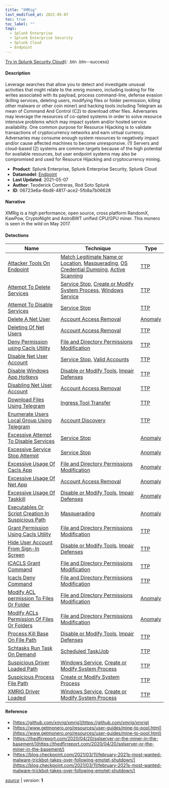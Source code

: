```yaml
---
title: "XMRig"
last_modified_at: 2021-05-07
toc: true
toc_label: ""
tags:
  - Splunk Enterprise
  - Splunk Enterprise Security
  - Splunk Cloud
  - Endpoint
---
```


[Try in Splunk Security Cloud](https://www.splunk.com/en_us/cyber-security.html){: .btn .btn--success}

#### Description

Leverage searches that allow you to detect and investigate unusual activities that might relate to the xmrig monero, including looking for file writes associated with its payload, process command-line, defense evasion (killing services, deleting users, modifying files or folder permission, killing other malware or other coin miner) and hacking tools including Telegram as mean of Command And Control (C2) to download other files. Adversaries may leverage the resources of co-opted systems in order to solve resource intensive problems which may impact system and/or hosted service availability. One common purpose for Resource Hijacking is to validate transactions of cryptocurrency networks and earn virtual currency. Adversaries may consume enough system resources to negatively impact and/or cause affected machines to become unresponsive. (1) Servers and cloud-based (2) systems are common targets because of the high potential for available resources, but user endpoint systems may also be compromised and used for Resource Hijacking and cryptocurrency mining.

- **Product**: Splunk Enterprise, Splunk Enterprise Security, Splunk Cloud
- **Datamodel**: [Endpoint](https://docs.splunk.com/Documentation/CIM/latest/User/Endpoint)
- **Last Updated**: 2021-05-07
- **Author**: Teoderick Contreras, Rod Soto Splunk
- **ID**: 06723e6a-6bd8-4817-ace2-5fb8a7b06628

#### Narrative

XMRig is a high performance, open source, cross platform RandomX, KawPow, CryptoNight and AstroBWT unified CPU/GPU miner. This monero is seen in the wild on May 2017.

#### Detections

| Name        | Technique   | Type         |
| ----------- | ----------- |--------------|
| [Attacker Tools On Endpoint](/endpoint/a51bfe1a-94f0-48cc-b4e4-16a110145893/) | [Match Legitimate Name or Location](/tags/#match-legitimate-name-or-location), [Masquerading](/tags/#masquerading), [OS Credential Dumping](/tags/#os-credential-dumping), [Active Scanning](/tags/#active-scanning) | [TTP](https://github.com/splunk/security_content/wiki/Detection-Analytic-Types) |
| [Attempt To Delete Services](/endpoint/a0c8c292-d01a-11eb-aa18-acde48001122/) | [Service Stop](/tags/#service-stop), [Create or Modify System Process](/tags/#create-or-modify-system-process), [Windows Service](/tags/#windows-service) | [TTP](https://github.com/splunk/security_content/wiki/Detection-Analytic-Types) |
| [Attempt To Disable Services](/endpoint/afb31de4-d023-11eb-98d5-acde48001122/) | [Service Stop](/tags/#service-stop) | [TTP](https://github.com/splunk/security_content/wiki/Detection-Analytic-Types) |
| [Delete A Net User](/endpoint/8776d79c-d26e-11eb-9a56-acde48001122/) | [Account Access Removal](/tags/#account-access-removal) | [Anomaly](https://github.com/splunk/security_content/wiki/Detection-Analytic-Types) |
| [Deleting Of Net Users](/endpoint/1c8c6f66-acce-11eb-aafb-acde48001122/) | [Account Access Removal](/tags/#account-access-removal) | [TTP](https://github.com/splunk/security_content/wiki/Detection-Analytic-Types) |
| [Deny Permission using Cacls Utility](/endpoint/b76eae28-cd25-11eb-9c92-acde48001122/) | [File and Directory Permissions Modification](/tags/#file-and-directory-permissions-modification) | [TTP](https://github.com/splunk/security_content/wiki/Detection-Analytic-Types) |
| [Disable Net User Account](/endpoint/ba858b08-d26c-11eb-af9b-acde48001122/) | [Service Stop](/tags/#service-stop), [Valid Accounts](/tags/#valid-accounts) | [TTP](https://github.com/splunk/security_content/wiki/Detection-Analytic-Types) |
| [Disable Windows App Hotkeys](/endpoint/1490f224-ad8b-11eb-8c4f-acde48001122/) | [Disable or Modify Tools](/tags/#disable-or-modify-tools), [Impair Defenses](/tags/#impair-defenses) | [TTP](https://github.com/splunk/security_content/wiki/Detection-Analytic-Types) |
| [Disabling Net User Account](/endpoint/c0325326-acd6-11eb-98c2-acde48001122/) | [Account Access Removal](/tags/#account-access-removal) | [TTP](https://github.com/splunk/security_content/wiki/Detection-Analytic-Types) |
| [Download Files Using Telegram](/endpoint/58194e28-ae5e-11eb-8912-acde48001122/) | [Ingress Tool Transfer](/tags/#ingress-tool-transfer) | [TTP](https://github.com/splunk/security_content/wiki/Detection-Analytic-Types) |
| [Enumerate Users Local Group Using Telegram](/endpoint/fcd74532-ae54-11eb-a5ab-acde48001122/) | [Account Discovery](/tags/#account-discovery) | [TTP](https://github.com/splunk/security_content/wiki/Detection-Analytic-Types) |
| [Excessive Attempt To Disable Services](/endpoint/8fa2a0f0-acd9-11eb-8994-acde48001122/) | [Service Stop](/tags/#service-stop) | [Anomaly](https://github.com/splunk/security_content/wiki/Detection-Analytic-Types) |
| [Excessive Service Stop Attempt](/endpoint/ae8d3f4a-acd7-11eb-8846-acde48001122/) | [Service Stop](/tags/#service-stop) | [Anomaly](https://github.com/splunk/security_content/wiki/Detection-Analytic-Types) |
| [Excessive Usage Of Cacls App](/endpoint/0bdf6092-af17-11eb-939a-acde48001122/) | [File and Directory Permissions Modification](/tags/#file-and-directory-permissions-modification) | [Anomaly](https://github.com/splunk/security_content/wiki/Detection-Analytic-Types) |
| [Excessive Usage Of Net App](/endpoint/45e52536-ae42-11eb-b5c6-acde48001122/) | [Account Access Removal](/tags/#account-access-removal) | [Anomaly](https://github.com/splunk/security_content/wiki/Detection-Analytic-Types) |
| [Excessive Usage Of Taskkill](/endpoint/fe5bca48-accb-11eb-a67c-acde48001122/) | [Disable or Modify Tools](/tags/#disable-or-modify-tools), [Impair Defenses](/tags/#impair-defenses) | [Anomaly](https://github.com/splunk/security_content/wiki/Detection-Analytic-Types) |
| [Executables Or Script Creation In Suspicious Path](/endpoint/a7e3f0f0-ae42-11eb-b245-acde48001122/) | [Masquerading](/tags/#masquerading) | [Anomaly](https://github.com/splunk/security_content/wiki/Detection-Analytic-Types) |
| [Grant Permission Using Cacls Utility](/endpoint/c6da561a-cd29-11eb-ae65-acde48001122/) | [File and Directory Permissions Modification](/tags/#file-and-directory-permissions-modification) | [TTP](https://github.com/splunk/security_content/wiki/Detection-Analytic-Types) |
| [Hide User Account From Sign-In Screen](/endpoint/834ba832-ad89-11eb-937d-acde48001122/) | [Disable or Modify Tools](/tags/#disable-or-modify-tools), [Impair Defenses](/tags/#impair-defenses) | [TTP](https://github.com/splunk/security_content/wiki/Detection-Analytic-Types) |
| [ICACLS Grant Command](/endpoint/b1b1e316-accc-11eb-a9b4-acde48001122/) | [File and Directory Permissions Modification](/tags/#file-and-directory-permissions-modification) | [TTP](https://github.com/splunk/security_content/wiki/Detection-Analytic-Types) |
| [Icacls Deny Command](/endpoint/cf8d753e-a8fe-11eb-8f58-acde48001122/) | [File and Directory Permissions Modification](/tags/#file-and-directory-permissions-modification) | [TTP](https://github.com/splunk/security_content/wiki/Detection-Analytic-Types) |
| [Modify ACL permission To Files Or Folder](/endpoint/7e8458cc-acca-11eb-9e3f-acde48001122/) | [File and Directory Permissions Modification](/tags/#file-and-directory-permissions-modification) | [Anomaly](https://github.com/splunk/security_content/wiki/Detection-Analytic-Types) |
| [Modify ACLs Permission Of Files Or Folders](/endpoint/9ae9a48a-cdbe-11eb-875a-acde48001122/) | [File and Directory Permissions Modification](/tags/#file-and-directory-permissions-modification) | [Anomaly](https://github.com/splunk/security_content/wiki/Detection-Analytic-Types) |
| [Process Kill Base On File Path](/endpoint/5ffaa42c-acdb-11eb-9ad3-acde48001122/) | [Disable or Modify Tools](/tags/#disable-or-modify-tools), [Impair Defenses](/tags/#impair-defenses) | [TTP](https://github.com/splunk/security_content/wiki/Detection-Analytic-Types) |
| [Schtasks Run Task On Demand](/endpoint/bb37061e-af1f-11eb-a159-acde48001122/) | [Scheduled Task/Job](/tags/#scheduled-task/job) | [TTP](https://github.com/splunk/security_content/wiki/Detection-Analytic-Types) |
| [Suspicious Driver Loaded Path](/endpoint/f880acd4-a8f1-11eb-a53b-acde48001122/) | [Windows Service](/tags/#windows-service), [Create or Modify System Process](/tags/#create-or-modify-system-process) | [TTP](https://github.com/splunk/security_content/wiki/Detection-Analytic-Types) |
| [Suspicious Process File Path](/endpoint/9be25988-ad82-11eb-a14f-acde48001122/) | [Create or Modify System Process](/tags/#create-or-modify-system-process) | [TTP](https://github.com/splunk/security_content/wiki/Detection-Analytic-Types) |
| [XMRIG Driver Loaded](/endpoint/90080fa6-a8df-11eb-91e4-acde48001122/) | [Windows Service](/tags/#windows-service), [Create or Modify System Process](/tags/#create-or-modify-system-process) | [TTP](https://github.com/splunk/security_content/wiki/Detection-Analytic-Types) |

#### Reference

* [https://github.com/xmrig/xmrig](https://github.com/xmrig/xmrig)
* [https://www.getmonero.org/resources/user-guides/mine-to-pool.html](https://www.getmonero.org/resources/user-guides/mine-to-pool.html)
* [https://thedfirreport.com/2020/04/20/sqlserver-or-the-miner-in-the-basement/](https://thedfirreport.com/2020/04/20/sqlserver-or-the-miner-in-the-basement/)
* [https://blog.checkpoint.com/2021/03/11/february-2021s-most-wanted-malware-trickbot-takes-over-following-emotet-shutdown/](https://blog.checkpoint.com/2021/03/11/february-2021s-most-wanted-malware-trickbot-takes-over-following-emotet-shutdown/)



[*source*](https://github.com/splunk/security_content/tree/develop/stories/xmrig.yml) \| *version*: **1**